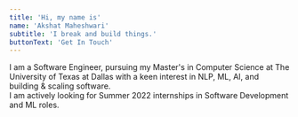 ```yaml
---
title: 'Hi, my name is'
name: 'Akshat Maheshwari'
subtitle: 'I break and build things.'
buttonText: 'Get In Touch'
---
```


I am a Software Engineer, pursuing my Master's in Computer Science at The University of Texas at Dallas with a keen interest in NLP, ML, AI, and building & scaling software. <br />
I am actively looking for Summer 2022 internships in Software Development and ML roles.

